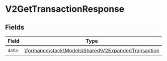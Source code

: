 # V2GetTransactionResponse


## Fields

| Field                                                                                               | Type                                                                                                | Required                                                                                            | Description                                                                                         |
| --------------------------------------------------------------------------------------------------- | --------------------------------------------------------------------------------------------------- | --------------------------------------------------------------------------------------------------- | --------------------------------------------------------------------------------------------------- |
| `data`                                                                                              | [\formance\stack\Models\Shared\V2ExpandedTransaction](../../Models/Shared/V2ExpandedTransaction.md) | :heavy_check_mark:                                                                                  | N/A                                                                                                 |
